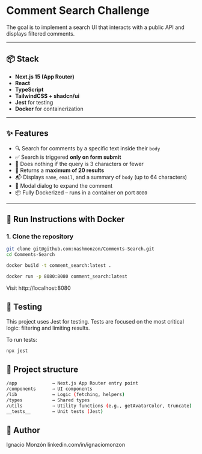 # Comment Search Challenge

The goal is to implement a search UI that interacts with a public API and displays filtered comments.

---

## 📦 Stack

- **Next.js 15 (App Router)**
- **React**
- **TypeScript**
- **TailwindCSS + shadcn/ui**
- **Jest** for testing
- **Docker** for containerization

---

## ✨ Features

- 🔍 Search for comments by a specific text inside their `body`
- ✅ Search is triggered **only on form submit**
- 🚫 Does nothing if the query is 3 characters or fewer
- 📄 Returns a **maximum of 20 results**
- 📬 Displays `name`, `email`, and a summary of `body` (up to 64 characters)
- 💬 Modal dialog to expand the comment
- 📦 Fully Dockerized – runs in a container on port `8080`

---

## 🚀 Run Instructions with Docker

### 1. Clone the repository

```bash
git clone git@github.com:nashmonzon/Comments-Search.git
cd Comments-Search
```
```bash
docker build -t comment_search:latest .
```
```bash
docker run -p 8080:8080 comment_search:latest
```
Visit http://localhost:8080

## 🧪 Testing
This project uses Jest for testing.
Tests are focused on the most critical logic: filtering and limiting results.

To run tests:
```bash
npx jest
```

## 📁 Project structure
```bash
/app             → Next.js App Router entry point
/components      → UI components
/lib             → Logic (fetching, helpers)
/types           → Shared types
/utils           → Utility functions (e.g., getAvatarColor, truncate)
__tests__        → Unit tests (Jest)
```

## 👤 Author
Ignacio Monzón
linkedin.com/in/ignaciomonzon

